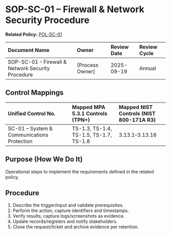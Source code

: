 # SOP-SC-01 – Firewall & Network Security Procedure

**Related Policy:** [POL-SC-01](../policies/POL-SC-01_*.md)

| Document Name | Owner | Review Date | Review Cycle |
| :---- | :---- | :---- | :---- |
| SOP-SC-01 – Firewall & Network Security Procedure | [Process Owner] | 2025-09-19 | Annual |

## Control Mappings
| Unified Control No. | Mapped MPA 5.3.1 Controls (TPN+) | Mapped NIST Controls (NIST 800-171A R3) |
| :---- | :---- | :---- |
| SC-01 – System & Communications Protection | TS-1.3, TS-1.4, TS-1.5, TS-1.7, TS-1.8 | 3.13.1–3.13.16 |

## Purpose (How We Do It)
Operational steps to implement the requirements defined in the related policy.

## Procedure
1. Describe the trigger/input and validate prerequisites.
2. Perform the action; capture identifiers and timestamps.
3. Verify results; capture logs/screenshots as evidence.
4. Update records/registers and notify stakeholders.
5. Close the request/ticket and archive evidence per retention.
